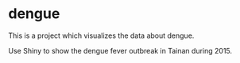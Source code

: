 # dengue
This is a project which visualizes the data about dengue.

Use Shiny to show the dengue fever outbreak in Tainan during 2015.
